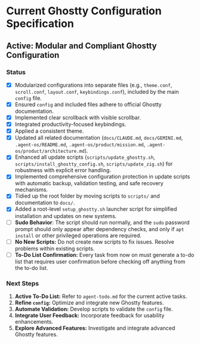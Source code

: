 # Current Ghostty Configuration Specification

## Active: Modular and Compliant Ghostty Configuration

### Status
- [x] Modularized configurations into separate files (e.g., `theme.conf`, `scroll.conf`, `layout.conf`, `keybindings.conf`), included by the main `config` file.
- [x] Ensured `config` and included files adhere to official Ghostty documentation.
- [x] Implemented clear scrollback with visible scrollbar.
- [x] Integrated productivity-focused keybindings.
- [x] Applied a consistent theme.
- [x] Updated all related documentation (`docs/CLAUDE.md`, `docs/GEMINI.md`, `.agent-os/README.md`, `.agent-os/product/mission.md`, `.agent-os/product/architecture.md`).
- [x] Enhanced all update scripts (`scripts/update_ghostty.sh`, `scripts/install_ghostty_config.sh`, `scripts/update_zig.sh`) for robustness with explicit error handling.
- [x] Implemented comprehensive configuration protection in update scripts with automatic backup, validation testing, and safe recovery mechanisms.
- [x] Tidied up the root folder by moving scripts to `scripts/` and documentation to `docs/`.
- [x] Added a root-level `setup_ghostty.sh` launcher script for simplified installation and updates on new systems.
- [ ] **Sudo Behavior**: The script should run normally, and the `sudo` password prompt should only appear after dependency checks, and only if `apt install` or other privileged operations are required.
- [ ] **No New Scripts:** Do not create new scripts to fix issues. Resolve problems within existing scripts.
- [ ] **To-Do List Confirmation:** Every task from now on must generate a to-do list that requires user confirmation before checking off anything from the to-do list.

### Next Steps
1.  **Active To-Do List:** Refer to `agent-todo.md` for the current active tasks.
2.  **Refine `config`:** Optimize and integrate new Ghostty features.
3.  **Automate Validation:** Develop scripts to validate the `config` file.
4.  **Integrate User Feedback:** Incorporate feedback for usability enhancements.
5.  **Explore Advanced Features:** Investigate and integrate advanced Ghostty features.

